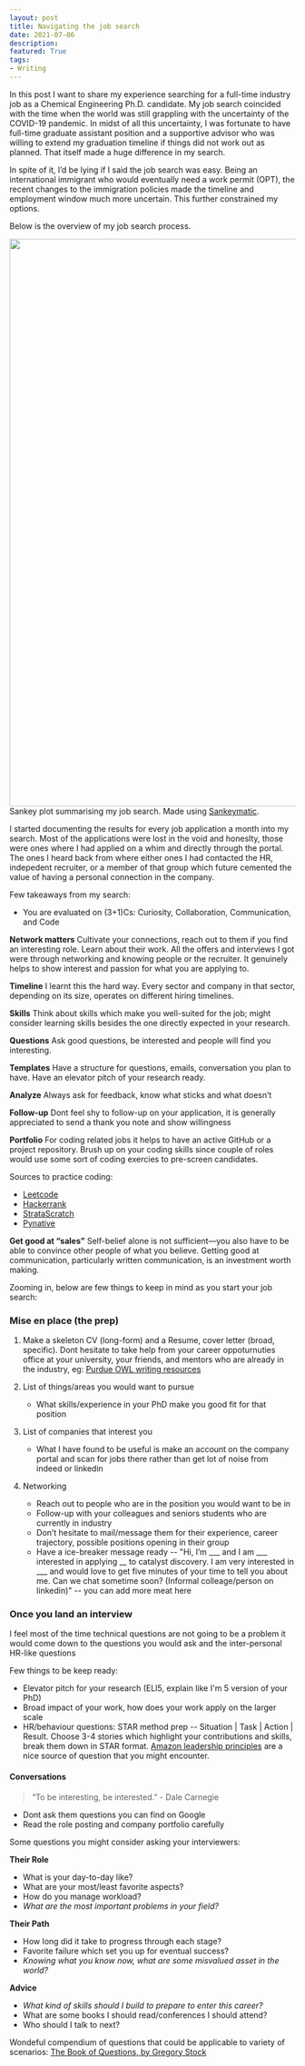 ```yaml
---
layout: post
title: Navigating the job search
date: 2021-07-06
description: 
featured: True
tags:
- Writing
---
```


In this post I want to share my experience searching for a full-time industry job as a Chemical Engineering Ph.D. candidate. My job search coincided with the time when the world was still grappling with the uncertainty of the COVID-19 pandemic. In midst of all this uncertainty, I was fortunate to have full-time graduate assistant position and a supportive advisor who was willing to extend my graduation timeline if things did not work out as planned. That itself made a huge difference in my search.

In spite of it, I’d be lying if I said the job search was easy. Being an international immigrant who would eventually need a work permit (OPT), the recent changes to the immigration policies made the timeline and employment window much more uncertain. This further constrained my options. 

Below is the overview of my job search process. 

<img class="img-fluid rounded z-depth-1" src="{{ site.baseurl }}/assets/img/job_search.jpg" width="1000" data-zoomable>

<div class="caption">
    Sankey plot summarising my job search. Made using <a href='https://sankeymatic.com/build/'>Sankeymatic</a>. 
</div>

I started documenting the results for every job application a month into my search. Most of the applications were lost in the void and honeslty, those were ones where I had applied on a whim and directly through the portal. The ones I heard back from where either ones I had contacted the HR, indepedent recruiter, or a member of that group which future cemented the value of having a personal connection in the company. 

Few takeaways from my search: 
* You are evaluated on (3+1)Cs: Curiosity, Collaboration, Communication, and Code

**Network matters**
Cultivate your connections, reach out to them if you find an interesting role. Learn about their work. All the offers and interviews I got were through networking and knowing people or the recruiter. It genuinely helps to show interest and passion for what you are applying to. 

**Timeline** 
I learnt this the hard way. Every sector and company in that sector, depending on its size, operates on different hiring timelines. 

**Skills**
Think about skills which make you well-suited for the job; might consider learning skills besides the one directly expected in your research. 

**Questions**
Ask good questions, be interested and people will find you interesting.

**Templates**
Have a structure for questions, emails, conversation you plan to have. Have an elevator pitch of your research ready.

**Analyze**
Always ask for feedback, know what sticks and what doesn’t

**Follow-up**
Dont feel shy to follow-up on your application, it is generally appreciated to send a thank you note and show willingness

**Portfolio**
For coding related jobs it helps to have an active GitHub or a project repository. Brush up on your coding skills since couple of roles would use some sort of coding exercies to pre-screen candidates. 

Sources to practice coding: 
- [Leetcode](https://leetcode.com/problems/)
- [Hackerrank](https://www.hackerrank.com)
- [StrataScratch](https://platform.stratascratch.com/)
- [Pynative](https://pynative.com)

**Get good at “sales”**
Self-belief alone is not sufficient—you also have to be able to convince other people of what you believe. Getting good at communication, particularly written communication, is an investment worth making. 


Zooming in, below are few things to keep in mind as you start your job search: 

### Mise en place (the prep)

1. Make a skeleton CV (long-form) and a Resume, cover letter (broad, specific). Dont hesitate to take help from your career oppoturnuties office at your university, your friends, and mentors who are already in the industry, eg: [Purdue OWL writing resources](https://owl.purdue.edu/owl/job_search_writing/preparing_an_application/writing_statements_of_teaching_philosophy.html)

2. List of things/areas you would want to pursue
    * What skills/experience in your PhD make you good fit for that position

3. List of companies that interest you
    * What I have found to be useful is make an account on the company portal and scan for jobs there rather than get lot of noise from indeed or linkedin

4. Networking
    * Reach out to people who are in the position you would want to be in
    * Follow-up with your colleagues and seniors students who are currently in industry 
    * Don’t hesitate to mail/message them for their experience, career trajectory, possible positions opening in their group
    * Have a ice-breaker message ready --
    "Hi, I’m ___ and I am ___ interested in applying __ to catalyst discovery. I am very interested in ___ and would love to get five minutes of your time to tell you about me. Can we chat sometime soon? (Informal colleage/person on linkedin)" -- you can add more meat here

### Once you land an interview

I feel most of the time technical questions are not going to be a problem it would come down to the questions you would ask and the inter-personal HR-like questions

Few things to be keep ready: 

* Elevator pitch for your research (ELI5, explain like I'm 5 version of your PhD)
* Broad impact of your work, how does your work apply on the larger scale
* HR/behaviour questions: STAR method prep -- Situation | Task | Action | Result. Choose 3-4 stories which highlight your contributions and skills, break them down in STAR format. [Amazon leadership principles](https://passmyinterview.com/amazon-leadership-principles-interview/) are a nice source of question that you might encounter.

#### Conversations 

> “To be interesting, be interested.” - Dale Carnegie 

* Dont ask them questions you can find on Google
* Read the role posting and company portfolio carefully

Some questions you might consider asking your interviewers: 

**Their Role**

- What is your day-to-day like?
- What are your most/least favorite aspects?
- How do you manage workload? 
- _What are the most important problems in your field?_

**Their Path**

- How long did it take to progress through each stage?
- Favorite failure which set you up for eventual success? 
- _Knowing what you know now, what are some misvalued asset in the world?_

**Advice**

- _What kind of skills should I build to prepare to enter this career?_
- What are some books I should read/conferences I should attend?
- Who should I talk to next?

Wondeful compendium of questions that could be applicable to variety of scenarios: 
[The Book of Questions, by Gregory Stock](https://www.amazon.com/dp/B00CUMSBK2/ref=dp-kindle-redirect?_encoding=UTF8&btkr=1)